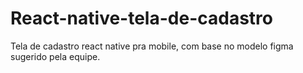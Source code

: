 # React-native-tela-de-cadastro
Tela de cadastro react native pra mobile, com base no modelo figma sugerido pela equipe.
